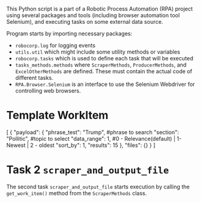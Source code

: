 This Python script is a part of a Robotic Process Automation (RPA) project using several packages and tools (including browser automation tool Selenium), and executing tasks on some external data source.

Program starts by importing necessary packages:
- `robocorp.log` for logging events
- `utils.util` which might include some utility methods or variables
- `robocorp.tasks` which is used to define each task that will be executed
- `tasks_methods.methods` where `ScraperMethods`, `ProducerMethods`, and `ExcelOtherMethods` are defined. These must contain the actual code of different tasks.
- `RPA.Browser.Selenium` is an interface to use the Selenium Webdriver for controlling web browsers.

# Template WorkItem
[
  {
      "payload": {
          "phrase_test": "Trump", #phrase to search
          "section": "Pollitic", #topic to select 
          "data_range": 1, #0 - Relevance(default) | 1- Newest | 2 - oldest
          "sort_by": 1,
          "results": 15
      },
      "files": {}
  }
]


# Task 2 `scraper_and_output_file`
The second task `scraper_and_output_file` starts execution by calling the `get_work_item()` method from the `ScraperMethods` class.